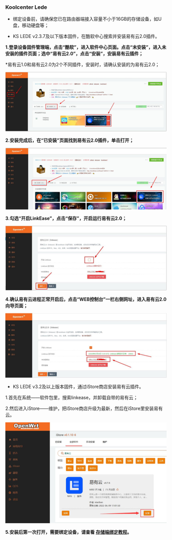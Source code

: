 ### Koolcenter Lede

* 绑定设备前，请确保您已在路由器端接入容量不小于16GB的存储设备，如U盘，移动硬盘等；

* KS LEDE v2.3.7及以下版本固件，在酷软中心搜索并安装易有云2.0插件。

**1.登录设备固件管理端，点击“酷软”，进入软件中心页面。点击“未安装”，进入未安装的插件页面；选中“易有云2.0”，点击“安装”，安装易有云插件；**

*易有云1.0和易有云2.0为2个不同插件，安装时，请确认安装的为易有云2.0；

![kl1.jpg](./image/koolcenter_lede/kl1.jpg)

**2.安装完成后，在“已安装”页面找到易有云2.0插件，单击打开；**

![kl2.jpg](./image/koolcenter_lede/kl2.jpg)

**3.勾选“开启LinkEase”，点击“保存”，开启运行易有云2.0；**

![kl3.jpg](./image/koolcenter_lede/kl3.jpg)

**4.确认易有云进程正常开启后，点击“WEB控制台”一栏右侧网址，进入易有云2.0向导页面；**

![kl4.jpg](./image/koolcenter_lede/kl4.jpg)

* KS LEDE v3.2及以上版本固件，通过iStore商店安装易有云插件。

1.首先在系统——软件包里，搜索linkease，并卸载自带的易有云；

2.然后进入iStore——维护，把iStore商店升级为最新，然后在iStore里安装易有云。

![kl2.jpg](./image/koolcenter_lede/kl5.jpg)

**5.安装后第一次打开，需要绑定设备，请查看 [存储端绑定教程](/zh/guide/linkease/install/cloud.md)。**
